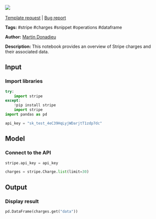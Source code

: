 <a href="https://app.naas.ai/user-redirect/naas/downloader?url=https://raw.githubusercontent.com/jupyter-naas/awesome-notebooks/master/Stripe/Stripe_Get_charges.ipynb" target="_parent"><img src="https://naasai-public.s3.eu-west-3.amazonaws.com/open_in_naas.svg"/></a><br><br><a href="https://github.com/jupyter-naas/awesome-notebooks/issues/new?assignees=&labels=&template=template-request.md&title=Tool+-+Action+of+the+notebook+">Template request</a> | <a href="https://github.com/jupyter-naas/awesome-notebooks/issues/new?assignees=&labels=bug&template=bug_report.md&title=Stripe+-+Get+charges:+Error+short+description">Bug report</a>

**Tags:** #stripe #charges #snippet #operations #dataframe

**Author:** [Martin Donadieu](https://www.linkedin.com/in/martindonadieu/)

**Description:** This notebook provides an overview of Stripe charges and their associated data.

## Input

### Import libraries


```python
try:
    import stripe
except:
    !pip install stripe
    import stripe
import pandas as pd
```


```python
api_key = "sk_test_4eC39HqLyjWDarjtT1zdp7dc"
```

## Model

### Connect to the API


```python
stripe.api_key = api_key
```


```python
charges = stripe.Charge.list(limit=30)
```

## Output

### Display result


```python
pd.DataFrame(charges.get("data"))
```
